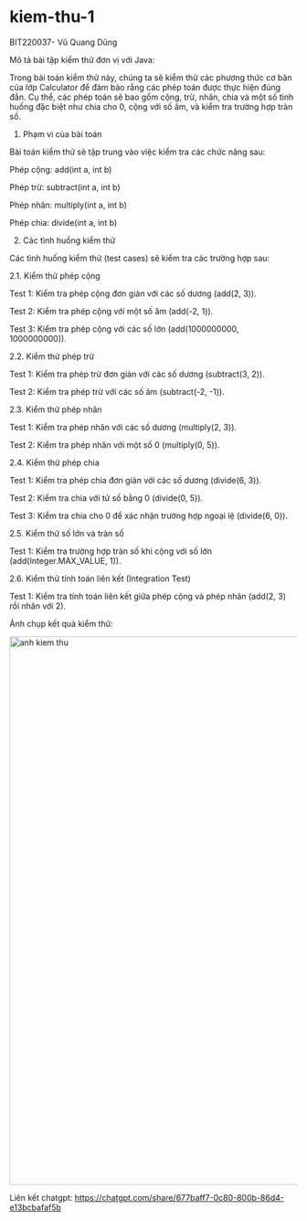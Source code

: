 # kiem-thu-1
BIT220037- Vũ Quang Dũng

Mô tả bài tập kiểm thử đơn vị với Java:

Trong bài toán kiểm thử này, chúng ta sẽ kiểm thử các phương thức cơ bản của lớp Calculator để đảm bảo rằng các phép toán được thực hiện đúng đắn. Cụ thể, các phép toán sẽ bao gồm cộng, trừ, nhân, chia và một số tình huống đặc biệt như chia cho 0, cộng với số âm, và kiểm tra trường hợp tràn số.

1. Phạm vi của bài toán

Bài toán kiểm thử sẽ tập trung vào việc kiểm tra các chức năng sau:

Phép cộng: add(int a, int b)

Phép trừ: subtract(int a, int b)

Phép nhân: multiply(int a, int b)

Phép chia: divide(int a, int b)

2. Các tình huống kiểm thử

Các tình huống kiểm thử (test cases) sẽ kiểm tra các trường hợp sau:

2.1. Kiểm thử phép cộng

Test 1: Kiểm tra phép cộng đơn giản với các số dương (add(2, 3)).

Test 2: Kiểm tra phép cộng với một số âm (add(-2, 1)).

Test 3: Kiểm tra phép cộng với các số lớn (add(1000000000, 1000000000)).

2.2. Kiểm thử phép trừ

Test 1: Kiểm tra phép trừ đơn giản với các số dương (subtract(3, 2)).

Test 2: Kiểm tra phép trừ với các số âm (subtract(-2, -1)).

2.3. Kiểm thử phép nhân

Test 1: Kiểm tra phép nhân với các số dương (multiply(2, 3)).

Test 2: Kiểm tra phép nhân với một số 0 (multiply(0, 5)).

2.4. Kiểm thử phép chia

Test 1: Kiểm tra phép chia đơn giản với các số dương (divide(6, 3)).

Test 2: Kiểm tra chia với tử số bằng 0 (divide(0, 5)).

Test 3: Kiểm tra chia cho 0 để xác nhận trường hợp ngoại lệ (divide(6, 0)).

2.5. Kiểm thử số lớn và tràn số

Test 1: Kiểm tra trường hợp tràn số khi cộng với số lớn (add(Integer.MAX_VALUE, 1)).

2.6. Kiểm thử tính toán liên kết (Integration Test)

Test 1: Kiểm tra tính toán liên kết giữa phép cộng và phép nhân (add(2, 3) rồi nhân với 2).

Ảnh chụp kết quả kiểm thử:

<img width="960" alt="anh kiem thu" src="https://github.com/user-attachments/assets/1491bf08-ad31-4f96-988b-b3f613b0d70b" />

Liên kết chatgpt: https://chatgpt.com/share/677baff7-0c80-800b-86d4-e13bcbafaf5b
